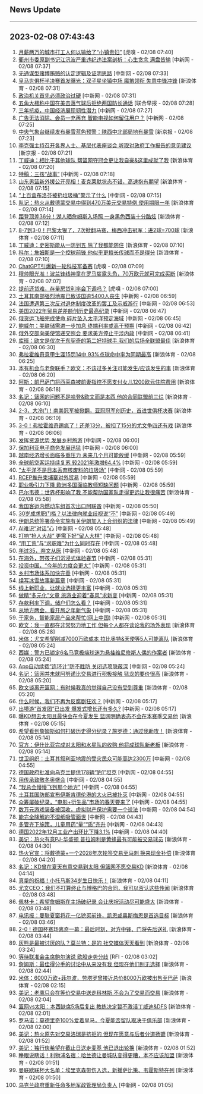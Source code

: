 ## News Update
---
2023-02-08 07:43:43
---
1. <a target="_blank" href="https://www.huxiu.com/article/787201.html">月薪两万的城市打工人何以输给了“小镇贵妇”</a> [虎嗅 - 02/08 07:40]
2. <a target="_blank" href="http://www.chinanews.com//gn/2023/02-08/9949415.shtml">衢州市委原副书记江汛波严重违纪违法案剖析：心生贪念 满盘皆输</a> [中新网 - 02/08 07:37]
3. <a target="_blank" href="http://www.chinanews.com//sh/2023/02-08/9949412.shtml">无通谋型赌博贿赂的认定逻辑及证明思路</a> [中新网 - 02/08 07:33]
4. <a target="_blank" href="https://k.sina.cn/article_3266266431_c2af453f001013von.html?from=sports&subch=global">皇马世俱杯半决赛首发曝光：双子星坐镇中场 魔笛领衔 失意中锋冲锋</a> [新浪体育 - 02/08 07:31]
5. <a target="_blank" href="http://www.chinanews.com//gn/2023/02-08/9949413.shtml">政治机关首先必须政治过硬</a> [中新网 - 02/08 07:31]
6. <a target="_blank" href="https://www.zaobao.com/realtime/china/story20230208-1360901">五角大楼称中国在美击落气球后拒绝两国防长通话</a> [联合早报 - 02/08 07:28]
7. <a target="_blank" href="http://www.chinanews.com//gn/2023/02-08/9949411.shtml">三年抗疫，中国经济展现韧性潜力</a> [中新网 - 02/08 07:27]
8. <a target="_blank" href="http://www.chinanews.com//sh/2023/02-08/9949410.shtml">广告无法消除、会员一充再充 智能电视如何留住用户？</a> [中新网 - 02/08 07:25]
9. <a target="_blank" href="https://www.bjnews.com.cn/detail-167581185214152.html">中央气象台继续发布暴雪蓝色预警：陕西中北部局地有暴雪</a> [新京报 - 02/08 07:23]
10. <a target="_blank" href="https://www.bjnews.com.cn/detail-167581187814153.html">李克强主持召开各界人士、基层代表座谈会 听取对政府工作报告的意见建议</a> [新京报 - 02/08 07:21]
11. <a target="_blank" href="https://k.sina.cn/article_2018499075_784fda0302001lgx9.html?from=sports&subch=osport">丁威迪：相比于其他球队 帮篮网夺冠会更让我自豪&这里成就了我</a> [新浪体育 - 02/08 07:20]
12. <a target="_blank" href="http://www.chinanews.com//sh/2023/02-08/9949409.shtml">特稿：三孩“战事”</a> [中新网 - 02/08 07:18]
13. <a target="_blank" href="https://k.sina.cn/article_1851683093_6e5e71150010152l6.html?from=sports&subch=cba">山东男篮新外援公开亮相！麦克莱默状态不错，高速抱有期望</a> [新浪体育 - 02/08 07:15]
14. <a target="_blank" href="http://www.chinanews.com//sh/2023/02-08/9949408.shtml">“上百盒布洛芬被扔垃圾桶”警示了什么</a> [中新网 - 02/08 07:15]
15. <a target="_blank" href="https://k.sina.cn/article_2018499075_784fda0302001lgx7.html?from=sports&subch=osport">队记：热火从戴德蒙交易中得到470万美元交易特例 使用期限一年</a> [新浪体育 - 02/08 07:14]
16. <a target="_blank" href="https://k.sina.cn/article_2018499075_784fda0302001lgx6.html?from=sports&subch=osport">距登顶差36分！湖人晒詹姆斯入场照 一身黑色西装十分酷炫</a> [新浪体育 - 02/08 07:12]
17. <a target="_blank" href="https://k.sina.cn/article_2834321443_a8f0502300100y5nz.html?from=sports&subch=global">8-7到3-0！巴黎太狠了，7次掀翻马赛，梅西冲击冠军：进2球=700球</a> [新浪体育 - 02/08 07:11]
18. <a target="_blank" href="https://k.sina.cn/article_2018499075_784fda0302001lgx4.html?from=sports&subch=osport">丁威迪：史密斯能从一防到五 除了我都能防住</a> [新浪体育 - 02/08 07:10]
19. <a target="_blank" href="https://k.sina.cn/article_2018499075_784fda0302001lgx3.html?from=sports&subch=osport">科尔：詹姆斯是一个控球前锋 他似乎更擅长传球而不是得分</a> [新浪体育 - 02/08 07:10]
20. <a target="_blank" href="https://www.huxiu.com/article/787873.html">ChatGPT引爆新一轮科技军备赛</a> [虎嗅 - 02/08 07:09]
21. <a target="_blank" href="https://k.sina.cn/article_3266266431_c2af453f001013voi.html?from=sports&subch=global">穆帅眼光准！波兰锋线神童在罗马崭露头角，70万欧元就可完成买断</a> [新浪体育 - 02/08 07:07]
22. <a target="_blank" href="https://www.huxiu.com/article/787948.html">提前还贷难，存量房贷利率会下调吗？</a> [虎嗅 - 02/08 07:00]
23. <a target="_blank" href="http://www.chinanews.com//gj/2023/02-08/9949407.shtml">土耳其南部强烈地震已致该国逾5400人丧生</a> [中新网 - 02/08 06:59]
24. <a target="_blank" href="http://www.chinanews.com//gj/2023/02-08/9949406.shtml">法国遭遇第三次反对退休制度改革的罢工及示威游行</a> [中新网 - 02/08 06:53]
25. <a target="_blank" href="http://www.chinanews.com//gj/2023/02-08/9949405.shtml">美国2022年贸易逆差额创历史最高纪录</a> [中新网 - 02/08 06:47]
26. <a target="_blank" href="http://www.chinanews.com//gj/2023/02-08/9949404.shtml">俄货运飞船完成使命 碎片坠入太平洋预定海域</a> [中新网 - 02/08 06:45]
27. <a target="_blank" href="http://www.chinanews.com//gj/2023/02-08/9949403.shtml">鲍威尔：美联储需进一步加息 终端利率或高于预期</a> [中新网 - 02/08 06:42]
28. <a target="_blank" href="http://www.chinanews.com//gj/2023/02-08/9949402.shtml">俄外交部向美使馆递交照会 要求美方停止干涉内政</a> [中新网 - 02/08 06:41]
29. <a target="_blank" href="https://k.sina.cn/article_2018499075_784fda0302001lgwm.html?from=sports&subch=osport">库班：欧文是仅次于东契奇的第二好持球手 我们的后场全联盟最佳</a> [新浪体育 - 02/08 06:30]
30. <a target="_blank" href="https://k.sina.cn/article_2018499075_784fda0302001lgwk.html?from=sports&subch=osport">弗拉霍维奇意甲生涯15罚14中 93%点球命中率为同期最高</a> [新浪体育 - 02/08 06:25]
31. <a target="_blank" href="https://k.sina.cn/article_2018499075_784fda0302001lgwi.html?from=sports&subch=osport">本有机会与老詹联手？欧文：不该过多关注可能发生/应该发生的事</a> [新浪体育 - 02/08 06:20]
32. <a target="_blank" href="https://k.sina.cn/article_2018499075_784fda0302001lgwh.html?from=sports&subch=osport">阿斯：前巴萨门将西莱森被前妻指控不愿支付女儿1200欧元住院费用</a> [新浪体育 - 02/08 06:18]
33. <a target="_blank" href="https://k.sina.cn/article_2018499075_784fda0302001lgwe.html?from=sports&subch=osport">名记：篮网的问题不是哈登&欧文而是本西 他的合同联盟前三烂</a> [新浪体育 - 02/08 06:10]
34. <a target="_blank" href="https://k.sina.cn/article_2834321443_a8f0502300100y5q6.html?from=sports&subch=global">2-3，大冷门！南美冠军被掀翻，亚冠冠军创历史，首进世俱杯决赛</a> [新浪体育 - 02/08 06:10]
35. <a target="_blank" href="https://k.sina.cn/article_1436416680_559dfaa8001015xzi.html?from=sports&subch=global">3-0！弗拉霍维奇踢疯了！还差13分，被扣了15分的尤文争四还有戏</a> [新浪体育 - 02/08 06:06]
36. <a target="_blank" href="http://www.chinanews.com//cj/2023/02-08/9949401.shtml">发挥资源优势 发展乡村旅游</a> [中新网 - 02/08 06:00]
37. <a target="_blank" href="http://www.chinanews.com//gj/2023/02-08/9949400.shtml">保加利亚电子商务发展迅猛</a> [中新网 - 02/08 06:00]
38. <a target="_blank" href="http://www.chinanews.com//gj/2023/02-08/9949398.shtml">越南经济增长面临多重压力 未来几个月可能放缓</a> [中新网 - 02/08 05:59]
39. <a target="_blank" href="http://www.chinanews.com//gj/2023/02-08/9949397.shtml">全球航空客运持续复苏 较2021年激增64.4%</a> [中新网 - 02/08 05:59]
40. <a target="_blank" href="http://www.chinanews.com//gj/2023/02-08/9949395.shtml">“太平洋不是日本丢弃核废料的垃圾场”</a> [中新网 - 02/08 05:59]
41. <a target="_blank" href="http://www.chinanews.com//gj/2023/02-08/9949399.shtml">RCEP推升柬埔寨对外贸易</a> [中新网 - 02/08 05:59]
42. <a target="_blank" href="http://www.chinanews.com//gj/2023/02-08/9949396.shtml">职业吸引力下降 欧洲多国面临教师短缺问题</a> [中新网 - 02/08 05:59]
43. <a target="_blank" href="https://k.sina.cn/article_2018499075_784fda0302001lgwb.html?from=sports&subch=osport">巴尔韦德：世界杯影响了我 不能帮助国家队走得更远让我很痛苦</a> [新浪体育 - 02/08 05:58]
44. <a target="_blank" href="http://www.chinanews.com//cj/2023/02-08/9949393.shtml">我国客运内燃动车组首次出口阿联酋</a> [中新网 - 02/08 05:50]
45. <a target="_blank" href="http://www.chinanews.com//sh/2023/02-08/9949391.shtml">30岁成求职门槛？以法律向就业歧视说“不”</a> [中新网 - 02/08 05:49]
46. <a target="_blank" href="http://www.chinanews.com//gj/2023/02-08/9949392.shtml">伊朗总统签署命令实施有关伊朗加入上合组织的法律</a> [中新网 - 02/08 05:49]
47. <a target="_blank" href="http://www.chinanews.com//sh/2023/02-08/9949388.shtml">AI难识“对话”心</a> [中新网 - 02/08 05:48]
48. <a target="_blank" href="http://www.chinanews.com//sh/2023/02-08/9949389.shtml">打响“抢人大战” 更需下好“留人大棋”</a> [中新网 - 02/08 05:48]
49. <a target="_blank" href="http://www.chinanews.com//sh/2023/02-08/9949390.shtml">“用工荒”与“求职难”为什么同时存在</a> [中新网 - 02/08 05:48]
50. <a target="_blank" href="http://www.chinanews.com//sh/2023/02-08/9949387.shtml">年过35，弃文从医</a> [中新网 - 02/08 05:48]
51. <a target="_blank" href="http://www.chinanews.com//hr/2023/02-08/9949379.shtml">在海外，带孩子们沉浸式体验春节</a> [中新网 - 02/08 05:31]
52. <a target="_blank" href="http://www.chinanews.com//cj/2023/02-08/9949384.shtml">投资中国，“今年的力度会更大”</a> [中新网 - 02/08 05:31]
53. <a target="_blank" href="http://www.chinanews.com//cj/2023/02-08/9949386.shtml">乡村市场体系加快完善</a> [中新网 - 02/08 05:31]
54. <a target="_blank" href="http://www.chinanews.com//ty/2023/02-08/9949385.shtml">续写冰雪故事新篇章</a> [中新网 - 02/08 05:31]
55. <a target="_blank" href="http://www.chinanews.com//cj/2023/02-08/9949383.shtml">线上新职业，让就业选择更丰富</a> [中新网 - 02/08 05:31]
56. <a target="_blank" href="http://www.chinanews.com//cj/2023/02-08/9949381.shtml">做精“多元化”文章 旅游业迎着“春风”求新变</a> [中新网 - 02/08 05:31]
57. <a target="_blank" href="http://www.chinanews.com//cj/2023/02-08/9949380.shtml">存款利率下调，储户们怎么看？</a> [中新网 - 02/08 05:31]
58. <a target="_blank" href="http://www.chinanews.com//gn/2023/02-08/9949378.shtml">从地方两会，看开局之年新气象</a> [中新网 - 02/08 05:31]
59. <a target="_blank" href="http://www.chinanews.com//cj/2023/02-08/9949382.shtml">干家务，智能家居产品来帮忙(网上中国)</a> [中新网 - 02/08 05:31]
60. <a target="_blank" href="https://k.sina.cn/article_2018499075_784fda0302001lgvv.html?from=sports&subch=osport">欧文：我一直都在非常努力地工作 但每个人都在谈论我的场外表现</a> [新浪体育 - 02/08 05:28]
61. <a target="_blank" href="https://k.sina.cn/article_2018499075_784fda0302001lgvs.html?from=sports&subch=osport">米体：尤文希望削减7000万欧成本 拉比奥特&天使等5人可能离队</a> [新浪体育 - 02/08 05:24]
62. <a target="_blank" href="https://k.sina.cn/article_2018499075_784fda0302001lgvr.html?from=sports&subch=osport">西媒：警方已锁定6名马竞极端球迷为悬挂维尼修斯人偶的作案者</a> [新浪体育 - 02/08 05:24]
63. <a target="_blank" href="http://www.chinanews.com//sh/2023/02-08/9949377.shtml">App自动续费“连环计”防不胜防 关闭选项隐蔽深</a> [中新网 - 02/08 05:24]
64. <a target="_blank" href="https://k.sina.cn/article_2018499075_784fda0302001lgvp.html?from=sports&subch=osport">名记：篮网并未就阿努诺比交易进行积极接触 猛龙的要价很高</a> [新浪体育 - 02/08 05:20]
65. <a target="_blank" href="https://k.sina.cn/article_2018499075_784fda0302001lgvo.html?from=sports&subch=osport">欧文谈离开篮网：有时候我真的觉得自己没有受到尊重</a> [新浪体育 - 02/08 05:20]
66. <a target="_blank" href="http://www.chinanews.com//cul/2023/02-08/9949375.shtml">什么时候，我们不再为反腐剧狂欢？</a> [中新网 - 02/08 05:17]
67. <a target="_blank" href="http://www.chinanews.com//sh/2023/02-08/9949376.shtml">出境游“首发团”已出发 爆发式增长还有多久?</a> [中新网 - 02/08 05:17]
68. <a target="_blank" href="https://k.sina.cn/article_7300843333_1b32a0745001012i44.html?from=sports&subch=nba">曝KD想去太阳且最快会在今夏发生 篮网明确表态不会在本赛季交易他</a> [新浪体育 - 02/08 05:15]
69. <a target="_blank" href="https://k.sina.cn/article_2018499075_784fda0302001lgvn.html?from=sports&subch=osport">希望看到詹姆斯如何打破历史得分纪录？施罗德：通过我助攻！</a> [新浪体育 - 02/08 05:14]
70. <a target="_blank" href="https://k.sina.cn/article_2018499075_784fda0302001lgvm.html?from=sports&subch=osport">官方：伊什比亚完成对太阳和水星队的收购 他将成球队新老板</a> [新浪体育 - 02/08 05:14]
71. <a target="_blank" href="http://www.chinanews.com//gj/2023/02-08/9949374.shtml">世卫组织：土耳其叙利亚地震的受灾民众可能高达2300万</a> [中新网 - 02/08 04:55]
72. <a target="_blank" href="http://www.chinanews.com//gj/2023/02-08/9949373.shtml">德国政府批准向乌克兰提供178辆“豹1”坦克</a> [中新网 - 02/08 04:55]
73. <a target="_blank" href="http://www.chinanews.com//gn/2023/02-08/9949371.shtml">用传承致敬冬奥盛会</a> [中新网 - 02/08 04:55]
74. <a target="_blank" href="http://www.chinanews.com//ty/2023/02-08/9949370.shtml">“我总会慢慢飞到那个地方”</a> [中新网 - 02/08 04:55]
75. <a target="_blank" href="http://www.chinanews.com//gj/2023/02-08/9949372.shtml">土耳其国防部宣布伊斯肯德伦港的大火已被扑灭</a> [中新网 - 02/08 04:55]
76. <a target="_blank" href="http://www.chinanews.com//cul/2023/02-08/9949369.shtml">众筹屡破纪录，“电影+衍生品”市场的春天要来了</a> [中新网 - 02/08 04:55]
77. <a target="_blank" href="http://www.chinanews.com//sh/2023/02-08/9949368.shtml">数万元游戏装备被回收，虚拟财产保护需要一个说法</a> [中新网 - 02/08 04:54]
78. <a target="_blank" href="http://www.chinanews.com//cj/2023/02-08/9949367.shtml">能完全降解的不湿纸吸管面世</a> [中新网 - 02/08 04:43]
79. <a target="_blank" href="http://www.chinanews.com//sh/2023/02-08/9949366.shtml">多管齐下施策，儿童用药“量”“质”齐升</a> [中新网 - 02/08 04:43]
80. <a target="_blank" href="http://www.chinanews.com//gj/2023/02-08/9949365.shtml">德国2022年12月工业产出环比下降3.1%</a> [中新网 - 02/08 04:40]
81. <a target="_blank" href="https://k.sina.cn/article_2018499075_784fda0302001lgv2.html?from=sports&subch=osport">美记：热火有意PJ-华盛顿 普拉姆利是黄蜂最有可能被交易球员</a> [新浪体育 - 02/08 04:30]
82. <a target="_blank" href="https://k.sina.cn/article_2018499075_784fda0302001lguz.html?from=sports&subch=osport">热火官宣：将戴德蒙+一个2028年次轮签交易至马刺 换来现金补偿</a> [新浪体育 - 02/08 04:20]
83. <a target="_blank" href="https://k.sina.cn/article_2018499075_784fda0302001lgux.html?from=sports&subch=osport">名记：KD曾在夏天有意交易到太阳 但篮网不愿交易KD</a> [新浪体育 - 02/08 04:14]
84. <a target="_blank" href="https://k.sina.cn/article_2018499075_784fda0302001lguw.html?from=sports&subch=osport">真挚的祝福！小托马斯34岁生日快乐！</a> [新浪体育 - 02/08 04:11]
85. <a target="_blank" href="https://k.sina.cn/article_2018499075_784fda0302001lgur.html?from=sports&subch=osport">尤文CEO：我们不打算终止与博格巴的合同，我可以否认这些传闻</a> [新浪体育 - 02/08 03:48]
86. <a target="_blank" href="https://k.sina.cn/article_2018499075_784fda0302001lguq.html?from=sports&subch=osport">佩林卡：希望詹姆斯在主场破纪录 会让庆祝活动尽可能盛大</a> [新浪体育 - 02/08 03:48]
87. <a target="_blank" href="https://k.sina.cn/article_2018499075_784fda0302001lgus.html?from=sports&subch=osport">电讯报：曼联夏窗将花一亿镑买前锋，凯恩或奥斯梅恩是首选目标</a> [新浪体育 - 02/08 03:46]
88. <a target="_blank" href="https://k.sina.cn/article_1436416680_559dfaa8001015xzd.html?from=sports&subch=global">2-0！德国杯赛场离奇一幕：最后时刻，对方中锋、门将先后送礼</a> [新浪体育 - 02/08 03:44]
89. <a target="_blank" href="https://k.sina.cn/article_2018499075_784fda0302001lgun.html?from=sports&subch=osport">灰熊是最被讨厌的队？莫兰特：是的 社交媒体天天看到</a> [新浪体育 - 02/08 03:24]
90. <a target="_blank" href="https://www.rfi.fr/cn/%E8%B4%A2%E7%BB%8F%E5%BF%AB%E8%AE%AF/20230207-%E9%B2%8D%E5%B0%94-%E4%BC%98%E4%BA%8E%E9%A2%84%E6%9C%9F%E7%BB%8F%E6%B5%8E%E6%95%B0%E6%8D%AE%E5%8F%AF%E8%83%BD%E4%BF%83%E4%BD%BF%E8%81%94%E5%87%86%E4%BC%9A%E6%8C%81%E7%BB%AD%E5%8D%87%E6%81%AF">等待联准会主席鲍尔演说   欧股走势分歧</a> [RFI - 02/08 03:02]
91. <a target="_blank" href="https://k.sina.cn/article_2018499075_784fda0302001lguk.html?from=sports&subch=osport">詹姆斯：最佳得分手的讨论中从来没有我 但现在他们别无选择</a> [新浪体育 - 02/08 02:44]
92. <a target="_blank" href="https://k.sina.cn/article_2018499075_784fda0302001lguh.html?from=sports&subch=osport">米体：6000万欧+菲尔波，劳塔罗曾接近总价8000万欧被出售至巴萨</a> [新浪体育 - 02/08 02:15]
93. <a target="_blank" href="https://k.sina.cn/article_2018499075_784fda0302001lgue.html?from=sports&subch=osport">美记：老鹰只会在等价交易中送走科林斯 不会为了交易而交易</a> [新浪体育 - 02/08 02:04]
94. <a target="_blank" href="https://k.sina.cn/article_2018499075_784fda0302001lguf.html?from=sports&subch=osport">篮网vs太阳：本西缺席5场后复出 教练决定暂不激活丁威迪&DFS</a> [新浪体育 - 02/08 02:01]
95. <a target="_blank" href="https://k.sina.cn/article_2018499075_784fda0302001lgud.html?from=sports&subch=osport">罗马诺：莫德里奇100%爱着皇马，今夏能否留队取决于俱乐部</a> [新浪体育 - 02/08 02:00]
96. <a target="_blank" href="https://k.sina.cn/article_2018499075_784fda0302001lguc.html?from=sports&subch=osport">美记：热火原先对交易洛瑞是抗拒的 但现在愿意与后者分道扬镳</a> [新浪体育 - 02/08 01:52]
97. <a target="_blank" href="https://k.sina.cn/article_2018499075_784fda0302001lgub.html?from=sports&subch=osport">美记：独行侠希望在截止日送走麦基 他已退出轮换</a> [新浪体育 - 02/08 01:52]
98. <a target="_blank" href="https://k.sina.cn/article_1510039900_5a01615c00100x71n.html?from=sports&subch=global">睁眼说瞎话！利物浦名宿：哈兰德让曼城队变得更糟，本不应该加盟</a> [新浪体育 - 02/08 01:51]
99. <a target="_blank" href="https://k.sina.cn/article_2018499075_784fda0302001lgu9.html?from=sports&subch=osport">曼联欧联杯大名单：埃里克森带伤入选，新援萨比策、韦霍斯特在列</a> [新浪体育 - 02/08 01:50]
100. <a target="_blank" href="http://www.chinanews.com//gj/2023/02-08/9949364.shtml">乌克兰政府重新任命多地军政管理局负责人</a> [中新网 - 02/08 01:05]
